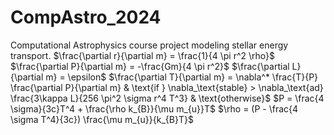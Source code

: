 # CompAstro_2024
Computational Astrophysics course project modeling stellar energy transport.
    $\frac{\partial r}{\partial m} = \frac{1}{4 \pi r^2 \rho}$
    $\frac{\partial P}{\partial m} = -\frac{Gm}{4 \pi r^2}$
    $\frac{\partial L}{\partial m} = \epsilon$
$\frac{\partial T}{\partial m} = \nabla^* \frac{T}{P} \frac{\partial P}{\partial m} & \text{if } \nabla_\text{stable} > \nabla_\text{ad} \frac{3\kappa L}{256 \pi^2 \sigma r^4 T^3} & \text{otherwise}$
    $P = \frac{4 \sigma}{3c}T^4 + \frac{\rho k_{B}}{\mu m_{u}}T$
    $\rho = (P - \frac{4 \sigma T^4}{3c}) \frac{\mu m_{u}}{k_{B}T}$

